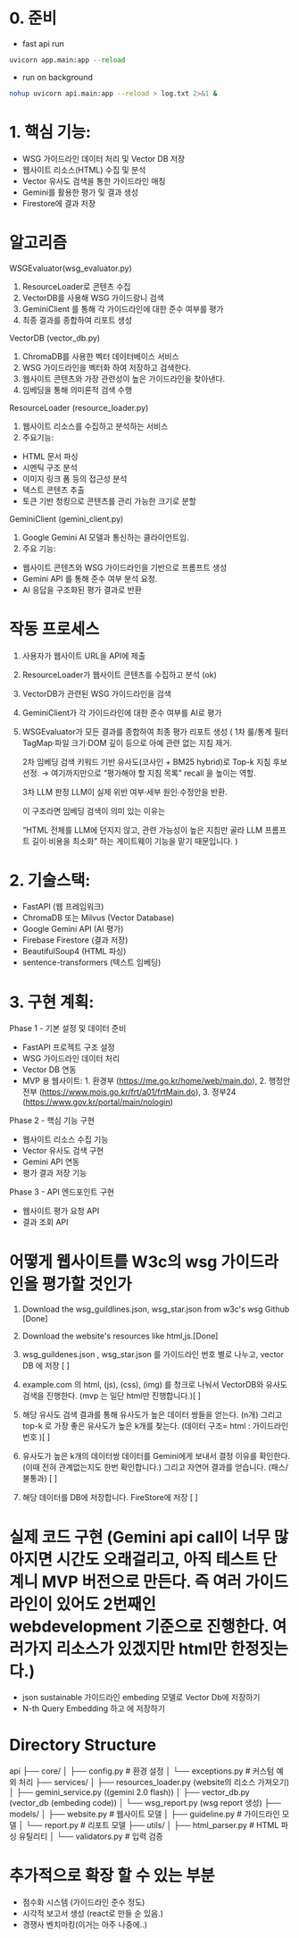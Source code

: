 # 0. 준비

- fast api run
```python
uvicorn app.main:app --reload
```

- run on background
```bash
nohup uvicorn api.main:app --reload > log.txt 2>&1 &
```

# 1. 핵심 기능:
- WSG 가이드라인 데이터 처리 및 Vector DB 저장
- 웹사이트 리소스(HTML) 수집 및 분석
- Vector 유사도 검색을 통한 가이드라인 매칭
- Gemini를 활용한 평가 및 결과 생성
- Firestore에 결과 저장

# 알고리즘
WSGEvaluator(wsg_evaluator.py)
1. ResourceLoader로 콘텐츠 수집
2. VectorDB를 사용해 WSG 가이드랑니 검색 
3. GeminiClient 를 통해 각 가이드라인에 대한 준수 여부를 평가
4. 최종 결과를 종합하여 리포트 생성

VectorDB (vector_db.py)
1. ChromaDB를 사용한 벡터 데이터베이스 서비스
2. WSG 가이드라인을 벡터화 하여 저장하고 검색한다.
3. 웹사이트 콘텐츠와 가장 관련성이 높은 가이드라인을 찾아낸다.
4. 임베딩을 통해 의미론적 검색 수행 

ResourceLoader (resource_loader.py)
1. 웹사이트 리소스를 수집하고 분석하는 서비스
2. 주요기능:
- HTML 문서 파싱
- 시멘틱 구조 분석
- 이미지 링크 폼 등의 접근성 분석
- 텍스트 콘텐츠 추출
- 토큰 기반 청킹으로 콘텐츠를 관리 가능한 크기로 분할

GeminiClient (gemini_client.py)
1. Google Gemini AI 모델과 통신하는 클라이언트임.
2. 주요 기능:
- 웹사이트 콘텐츠와 WSG 가이드라인을 기반으로 프롬프트 생성
- Gemini API 를 통해 준수 여부 분석 요청.
- AI 응답을 구조화된 평가 결과로 반환 

# 작동 프로세스
1. 사용자가 웹사이트 URL을 API에 제출
2. ResourceLoader가 웹사이트 콘텐츠를 수집하고 분석 (ok)  
3. VectorDB가 관련된 WSG 가이드라인을 검색 
4. GeminiClient가 각 가이드라인에 대한 준수 여부를 AI로 평가 
5. WSGEvaluator가 모든 결과를 종합하여 최종 평가 리포트 생성 
(
    1차 룰/통계 필터
    TagMap·파일 크기·DOM 깊이 등으로 아예 관련 없는 지침 제거.

    2차 임베딩 검색
    키워드 기반 유사도(코사인 + BM25 hybrid)로 Top-k 지침 후보 선정.
    → 여기까지만으로 “평가해야 할 지침 목록” recall 을 높이는 역할.

    3차 LLM 판정
    LLM이 실제 위반 여부·세부 원인·수정안을 반환.

    이 구조라면 임베딩 검색이 의미 있는 이유는

    “HTML 전체를 LLM에 던지지 않고, 관련 가능성이 높은 지침만 골라 LLM 프롬프트 길이·비용을 최소화”
    하는 게이트웨이 기능을 맡기 때문입니다.
)

# 2. 기술스택:
- FastAPI (웹 프레임워크)
- ChromaDB 또는 Milvus (Vector Database)
- Google Gemini API (AI 평가)
- Firebase Firestore (결과 저장)
- BeautifulSoup4 (HTML 파싱)
- sentence-transformers (텍스트 임베딩)

# 3. 구현 계획:
Phase 1 - 기본 설정 및 데이터 준비
- FastAPI 프로젝트 구조 설정
- WSG 가이드라인 데이터 처리
- Vector DB 연동
- MVP 용 웹사이트: 1. 환경부 (https://me.go.kr/home/web/main.do), 2. 행정안전부 (https://www.mois.go.kr/frt/a01/frtMain.do), 3. 정부24 (https://www.gov.kr/portal/main/nologin)

Phase 2 - 핵심 기능 구현
- 웹사이트 리소스 수집 기능
- Vector 유사도 검색 구현
- Gemini API 연동
- 평가 결과 저장 기능

Phase 3 - API 엔드포인트 구현
- 웹사이트 평가 요청 API
- 결과 조회 API

# 어떻게 웹사이트를 W3c의 wsg 가이드라인을 평가할 것인가
1. Download the wsg_guildlines.json, wsg_star.json from w3c's wsg Github [Done]

2. Download the website's resources like html,js.[Done]

3. wsg_guildenes.json , wsg_star.json 를
가이드라인 번호 별로 나누고, vector DB 에 저장 [ ] 

4. example.com 의 html, (js), (css), (img) 를 청크로 나눠서 VectorDB와 유사도 검색을 진행한다. 
(mvp 는 일단 html만 진행합니다.)[ ] 

5. 해당 유사도 검색 결과를 통해 유사도가 높은 데이터 쌍들을 얻는다. (n개) 그리고 top-k 로 가장 좋은 유사도가 높은 k개를 찾는다.
(데이터 구조=  html : 가이드라인 번호 )[ ] 

6. 유사도가 높은 k개의 데이터쌍 데이터를 Gemini에게 보내서 결정 이유를 확인한다.(이때 전혀 관계없는지도 한번 확인합니다.)
그리고 자연어 결과를 얻습니다. (패스/불통과) [ ]

7. 해당 데이터를 DB에 저장합니다. FireStore에 저장 [ ]

# 실제 코드 구현 (Gemini api call이 너무 많아지면 시간도 오래걸리고, 아직 테스트 단계니 MVP 버전으로 만든다. 즉 여러 가이드라인이 있어도 2번째인 webdevelopment 기준으로 진행한다. 여러가지 리소스가 있겠지만 html만 한정짓는다.) 
- json sustainable 가이드라인 embeding 모델로 Vector Db에 저장하기 
- N-th Query Embedding 하고 에 저장하기

# Directory Structure
api
├── core/
│   ├── config.py           # 환경 설정
│   └── exceptions.py       # 커스텀 예외 처리
├── services/
│   ├── resources_loader.py (website의 리소스 가져오기) 
│   ├── gemini_service.py ((gemini 2.0 flash))
│   ├── vector_db.py (vector_db (embeding code))
│   └── wsg_report.py (wsg report 생성)
├── models/
│   ├── website.py         # 웹사이트 모델
│   ├── guideline.py       # 가이드라인 모델
│   └── report.py         # 리포트 모델
├── utils/
│   ├── html_parser.py    # HTML 파싱 유틸리티
│   └── validators.py     # 입력 검증

# 추가적으로 확장 할 수 있는 부분 
- 점수화 시스템 (가이드라인 준수 정도)
- 시각적 보고서 생성 (react로 만들 순 있음.)
- 경쟁사 벤치마킹(이거는 아주 나중에..)